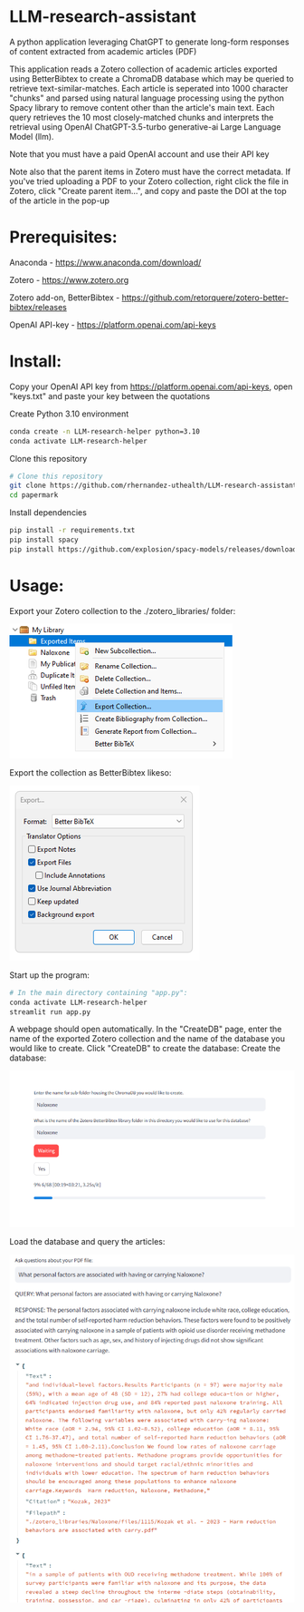 # LLM-research-assistant
 A python application leveraging ChatGPT to generate long-form responses of content extracted from academic articles (PDF)

 This application reads a Zotero collection of academic articles exported using BetterBibtex to create a ChromaDB database which may be queried to retrieve text-similar-matches. Each article is seperated into 1000 character "chunks" and parsed using natural language processing using the python Spacy library to remove content other than the article's main text. Each query retrieves the 10 most closely-matched chunks and interprets the retrieval using OpenAI ChatGPT-3.5-turbo generative-ai Large Language Model (llm).

 Note that you must have a paid OpenAI account and use their API key
 
 Note also that the parent items in Zotero must have the correct metadata. If you've tried uploading a PDF to your Zotero collection, right click the file in Zotero, click "Create parent item...", and copy and paste the DOI at the top of the article in the pop-up 

# Prerequisites:
 Anaconda - https://www.anaconda.com/download/
 
 Zotero - https://www.zotero.org
 
 Zotero add-on, BetterBibtex - https://github.com/retorquere/zotero-better-bibtex/releases

 OpenAI API-key - https://platform.openai.com/api-keys

# Install:
Copy your OpenAI API key from  https://platform.openai.com/api-keys, open "keys.txt" and paste your key between the quotations

Create Python 3.10 environment
```bash
conda create -n LLM-research-helper python=3.10
conda activate LLM-research-helper
```
Clone this repository
```bash
# Clone this repository
git clone https://github.com/rhernandez-uthealth/LLM-research-assistant.git
cd papermark
```
Install dependencies
```bash
pip install -r requirements.txt
pip install spacy
pip install https://github.com/explosion/spacy-models/releases/download/en_core_web_sm-1.2.0/en_core_web_sm-1.2.0.tar.gz
```

# Usage:

Export your Zotero collection to the ./zotero_libraries/ folder:

 ![](/images/ExportCollection.png)

Export the collection as BetterBibtex likeso:

 ![](/images/BetterBibtex.png)

Start up the program:

 ```bash
 # In the main directory containing "app.py":
 conda activate LLM-research-helper
 streamlit run app.py
 ```

A webpage should open automatically. In the "CreateDB" page, enter the name of the exported Zotero collection and the name of the database you would like to create. Click "CreateDB" to create the database:
Create the database:

 ![](/images/CreateDB_interface.png)
 
Load the database and query the articles:

 ![](/images/QAInterface.png)


